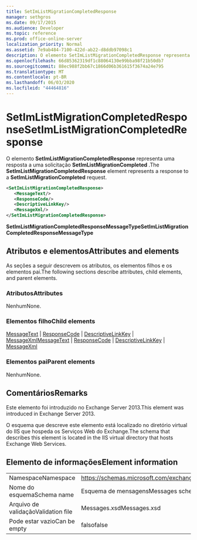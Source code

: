 ```yaml
---
title: SetImListMigrationCompletedResponse
manager: sethgros
ms.date: 09/17/2015
ms.audience: Developer
ms.topic: reference
ms.prod: office-online-server
localization_priority: Normal
ms.assetid: 7e9ab484-7100-422d-ab22-d8ddb97098c1
description: O elemento SetImListMigrationCompletedResponse representa uma resposta a uma solicitação SetImListMigrationCompleted.
ms.openlocfilehash: 66d85362319df1c88064130e99bba98f21b50db7
ms.sourcegitcommit: 88ec988f2bb67c1866d06b361615f3674a24e795
ms.translationtype: MT
ms.contentlocale: pt-BR
ms.lasthandoff: 06/03/2020
ms.locfileid: "44464816"
---
```

# <a name="setimlistmigrationcompletedresponse"></a><span data-ttu-id="18421-103">SetImListMigrationCompletedResponse</span><span class="sxs-lookup"><span data-stu-id="18421-103">SetImListMigrationCompletedResponse</span></span>

<span data-ttu-id="18421-104">O elemento **SetImListMigrationCompletedResponse** representa uma resposta a uma solicitação **SetImListMigrationCompleted** .</span><span class="sxs-lookup"><span data-stu-id="18421-104">The **SetImListMigrationCompletedResponse** element represents a response to a **SetImListMigrationCompleted** request.</span></span> 
  
```XML
<SetImListMigrationCompletedResponse>
   <MessageText/>
   <ResponseCode/>
   <DescriptiveLinkKey/>
   <MessageXml/>
</SetImListMigrationCompletedResponse>
```

 <span data-ttu-id="18421-105">**SetImListMigrationCompletedResponseMessageType**</span><span class="sxs-lookup"><span data-stu-id="18421-105">**SetImListMigrationCompletedResponseMessageType**</span></span>
## <a name="attributes-and-elements"></a><span data-ttu-id="18421-106">Atributos e elementos</span><span class="sxs-lookup"><span data-stu-id="18421-106">Attributes and elements</span></span>

<span data-ttu-id="18421-107">As seções a seguir descrevem os atributos, os elementos filhos e os elementos pai.</span><span class="sxs-lookup"><span data-stu-id="18421-107">The following sections describe attributes, child elements, and parent elements.</span></span>
  
### <a name="attributes"></a><span data-ttu-id="18421-108">Atributos</span><span class="sxs-lookup"><span data-stu-id="18421-108">Attributes</span></span>

<span data-ttu-id="18421-109">Nenhum</span><span class="sxs-lookup"><span data-stu-id="18421-109">None.</span></span>
  
### <a name="child-elements"></a><span data-ttu-id="18421-110">Elementos filho</span><span class="sxs-lookup"><span data-stu-id="18421-110">Child elements</span></span>

<span data-ttu-id="18421-111">[MessageText](messagetext.md)  |  [ResponseCode](responsecode.md)  |  [DescriptiveLinkKey](descriptivelinkkey.md)  |  [MessageXml](messagexml.md)</span><span class="sxs-lookup"><span data-stu-id="18421-111">[MessageText](messagetext.md) | [ResponseCode](responsecode.md) | [DescriptiveLinkKey](descriptivelinkkey.md) | [MessageXml](messagexml.md)</span></span>
  
### <a name="parent-elements"></a><span data-ttu-id="18421-112">Elementos pai</span><span class="sxs-lookup"><span data-stu-id="18421-112">Parent elements</span></span>

<span data-ttu-id="18421-113">Nenhum</span><span class="sxs-lookup"><span data-stu-id="18421-113">None.</span></span>
  
## <a name="remarks"></a><span data-ttu-id="18421-114">Comentários</span><span class="sxs-lookup"><span data-stu-id="18421-114">Remarks</span></span>

<span data-ttu-id="18421-115">Este elemento foi introduzido no Exchange Server 2013.</span><span class="sxs-lookup"><span data-stu-id="18421-115">This element was introduced in Exchange Server 2013.</span></span>
  
<span data-ttu-id="18421-116">O esquema que descreve este elemento está localizado no diretório virtual do IIS que hospeda os Serviços Web do Exchange.</span><span class="sxs-lookup"><span data-stu-id="18421-116">The schema that describes this element is located in the IIS virtual directory that hosts Exchange Web Services.</span></span>
  
## <a name="element-information"></a><span data-ttu-id="18421-117">Elemento de informações</span><span class="sxs-lookup"><span data-stu-id="18421-117">Element information</span></span>

|||
|:-----|:-----|
|<span data-ttu-id="18421-118">Namespace</span><span class="sxs-lookup"><span data-stu-id="18421-118">Namespace</span></span>  <br/> |https://schemas.microsoft.com/exchange/services/2006/messages  <br/> |
|<span data-ttu-id="18421-119">Nome do esquema</span><span class="sxs-lookup"><span data-stu-id="18421-119">Schema name</span></span>  <br/> |<span data-ttu-id="18421-120">Esquema de mensagens</span><span class="sxs-lookup"><span data-stu-id="18421-120">Messages schema</span></span>  <br/> |
|<span data-ttu-id="18421-121">Arquivo de validação</span><span class="sxs-lookup"><span data-stu-id="18421-121">Validation file</span></span>  <br/> |<span data-ttu-id="18421-122">Messages.xsd</span><span class="sxs-lookup"><span data-stu-id="18421-122">Messages.xsd</span></span>  <br/> |
|<span data-ttu-id="18421-123">Pode estar vazio</span><span class="sxs-lookup"><span data-stu-id="18421-123">Can be empty</span></span>  <br/> |<span data-ttu-id="18421-124">falso</span><span class="sxs-lookup"><span data-stu-id="18421-124">false</span></span>  <br/> |
   

